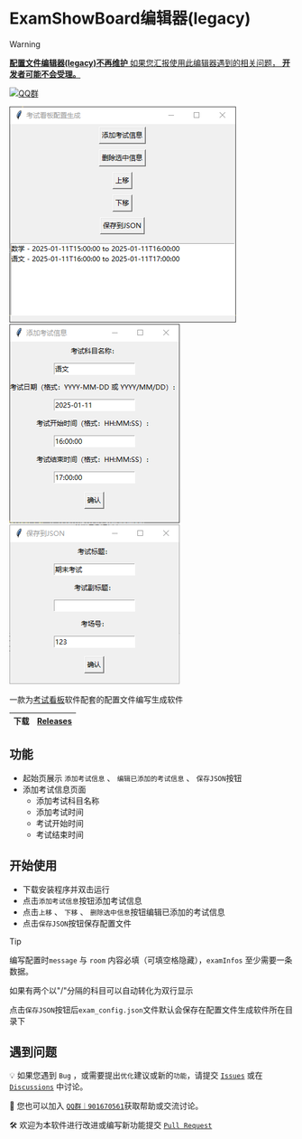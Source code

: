 # ExamShowBoard编辑器(legacy)    
> [!warning]
> [**配置文件编辑器(legacy)不再维护** 如果您汇报使用此编辑器遇到的相关问题， **开发者可能不会受理。**](https://docs.examaware.us.kg/app/profile/faq.html#%E9%85%8D%E7%BD%AE%E6%96%87%E4%BB%B6%E7%BC%96%E8%BE%91%E5%99%A8-legacy)

[![QQ群](https://img.shields.io/badge/-QQ%E7%BE%A4%EF%BD%9C901670561-blue?style=flat&logo=TencentQQ&logoColor=white)](https://qm.qq.com/q/zDiEipHsaI)

![MainPage](/.Screenshots/main.png) <br>
![AddInfoPage](/.Screenshots/addinfo.png) <br>
![SavePage](/.Screenshots/save.png)

一款为[考试看板](https://github.com/ExamAware/dsz-exam-showboard)软件配套的配置文件编写生成软件


| 下载 | [Releases](https://github.com/ExamAware/DSZExamShowBoardEditor/releases/latest) |
| ---- | -------------------------------------------------------------------------------- | 

## 功能
- 起始页展示 `添加考试信息` 、 `编辑已添加的考试信息` 、  `保存JSON`按钮
- 添加考试信息页面
     - 添加考试科目名称
     - 添加考试时间
     - 考试开始时间
     - 考试结束时间

## 开始使用
- 下载安装程序并双击运行
- 点击`添加考试信息`按钮添加考试信息
- 点击`上移` 、 `下移` 、 `删除选中信息`按钮编辑已添加的考试信息
- 点击`保存JSON`按钮保存配置文件

> [!tip]
>
> 编写配置时`message` 与 `room` 内容必填（可填空格隐藏），`examInfos` 至少需要一条数据。
>
> 如果有两个以"/"分隔的科目可以自动转化为双行显示
>
>点击`保存JSON`按钮后`exam_config.json`文件默认会保存在配置文件生成软件所在目录下

## 遇到问题

💡 如果您遇到 `Bug` ，或需要提出`优化`建议或新的`功能`，请提交 [`Issues`](https://github.com/ExamAware/DSZExamShowBoardEditor/issues) 或在 [`Discussions`](https://github.com/ExamAware/DSZExamShowBoardEditor/discussions) 中讨论。

👥 您也可以加入 [`QQ群｜901670561`](https://qm.qq.com/q/zDiEipHsaI)获取帮助或交流讨论。

🛠️ 欢迎为本软件进行改进或编写新功能提交 [`Pull Request`](https://github.com/ExamAware/DSZExamShowBoardEditor/pulls)
